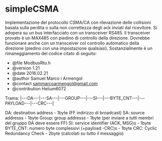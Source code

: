 # simpleCSMA
Implementazione del protocollo CSMA/CA con rilevazione delle collisioni basata sulla perdita o sulla non correttezza degli ack inviati dal ricevitore. Si adopera su un bus interfacciato con un transceiver RS485. Il transceiver provato è un MAX485 con piedino di controllo della direzione. Dovrebbe funzionare anche con un transceiver col controllo automatico della direzione (piedino con una impostazione qualsiasi).
Sostanzialmente è un rimaneggiamento del codice citato di seguito:
 * @file 	ModbusRtu.h
 * @version     1.21
 * @date        2016.02.21
 * @author 	Samuel Marco i Armengol
 * @contact     sammarcoarmengol@gmail.com
 * @contribution Helium6072
 
 Trama: |---DA---|---SA---|---GROUP---|---SI---|---BYTE_CNT---|---PAYLOAD---|---CRC---|
 
 DA: destination address - 1byte (FF indirizzo di broadcast)
 SA: source addresss - 1byte
 Group: group addresss - 1byte (per inviare a tutti membri del gruppo DA deve essere FF)
 SI: service identifier (ACK, MSG)s - 1byte
 BYTE_CNT: numero byte complessivi (+payload -CRC)s - 1byte
 CRC: Cyclic Redundancy Check - 2byte (calcolati su tutto il messaggio)
